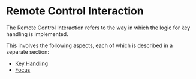 # Remote Control Interaction

The Remote Control Interaction refers to the way in which the logic for key handling is implemented.

This involves the following aspects, each of which is described in a separate section:

* [Key Handling](KeyHandling.md)
* [Focus](Focus.md)